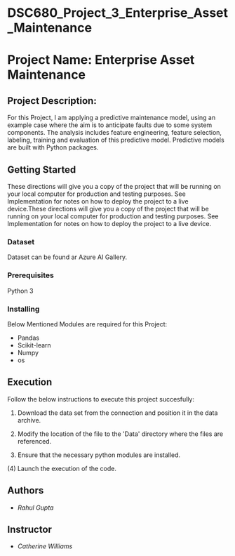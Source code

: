 # DSC680_Project_3_Enterprise_Asset_Maintenance

# Project Name: Enterprise Asset Maintenance

## Project Description: 

For this Project, I am applying a predictive maintenance model, using an example case where the aim is to anticipate faults due to some system components. The analysis includes feature engineering, feature selection, labeling, training and evaluation of this predictive model. Predictive models are built with Python packages.

## Getting Started

These directions will give you a copy of the project that will be running on your local computer for production and testing purposes. See Implementation for notes on how to deploy the project to a live device.These directions will give you a copy of the project that will be running on your local computer for production and testing purposes. See Implementation for notes on how to deploy the project to a live device.


### Dataset

Dataset can be found ar Azure AI Gallery. 

### Prerequisites

Python 3


### Installing

Below Mentioned Modules are required for this Project:

* Pandas
* Scikit-learn
* Numpy
* os


## Execution

Follow the below instructions to execute this project succesfully:

1) Download the data set from the connection and position it in the data archive.

2) Modify the location of the file to the 'Data' directory where the files are referenced.

3) Ensure that the necessary python modules are installed.

(4) Launch the execution of the code.


## Authors

- *Rahul Gupta* 

## Instructor

- *Catherine Williams* 


